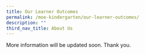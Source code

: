 ```yaml
---
title: Our Learner Outcomes
permalink: /moe-kindergarten/our-learner-outcomes/
description: ""
third_nav_title: About Us
---
```


More information will be updated soon. Thank you.